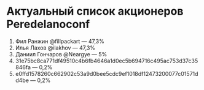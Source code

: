 # Актуальный список акционеров Peredelanoconf

1. Фил Ранжин @fillpackart — 47,3%
2. Илья Лахов @ilakhov — 47,3%
3. Даниил Гончаров @Neargye — 5%
4. 31e75bc8ca771df49510c4b6fb4646a1d0ec5b694716c495ac753d37c35846fa — 0,2%
5. e0ffd1578260c662902c53a9d0bee5cdc9ef1018df12473200077c01571dd4be — 0,2%
